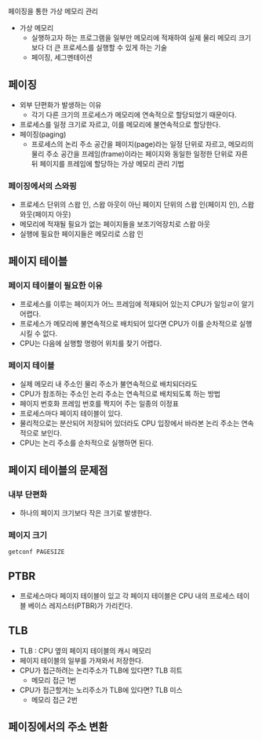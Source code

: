 # 

페이징을 통한 가상 메모리 관리

* 가상 메모리
    * 실행하고자 하는 프로그램을 일부만 메모리에 적재하여 실제 물리 메모리 크기보다 더 큰 프로세스를 실행할 수 있게 하는 기술
    * 페이징, 세그멘테이션

## 페이징
* 외부 단편화가 발생하는 이유
    * 각기 다른 크기의 프로세스가 메모리에 연속적으로 할당되었기 때문이다.
* 프로세스를 일정 크기로 자르고, 이를 메모리에 불연속적으로 할당한다.
* 페이징(paging)
    * 프로세스의 논리 주소 공간을 페이지(page)라는 일정 단위로 자르고, 메모리의 물리 주소 공간을 프레임(frame)이라는 페이지와 동일한 일정한 단위로 자른 뒤 페이지를 프레임에 할당하는 가상 메모리 관리 기법 

### 페이징에서의 스와핑
* 프로세스 단위의 스왑 인, 스왑 아웃이 아닌 페이지 단위의 스왑 인(페이지 인), 스왑 와웃(페이지 아웃)
* 메모리에 적재될 필요가 없는 페이지들을 보조기억장치로 스왑 아웃
* 실행에 필요한 페이지들은 메모리로 스왑 인

## 페이지 테이블
### 페이지 테이블이 필요한 이유
* 프로세스를 이루는 페이지가 어느 프레임에 적재되어 있는지 CPU가 일잉ㄹ이 알기 어렵다.
* 프로세스가 메모리에 불연속적으로 배치되어 있다면 CPU가 이를 순차적으로 실행시킬 수 없다.
* CPU는 다음에 실행할 명령어 위치를 찾기 어렵다.

### 페이지 테이블
* 실제 메모리 내 주소인 물리 주소가 불연속적으로 배치되더라도
* CPU가 참조하는 주소인 논리 주소는 연속적으로 배치되도록 하는 방법
* 페이지 번호화 프레임 번호를 짝지어 주는 일종의 이정표
* 프로세스마다 페이지 테이블이 있다.
* 물리적으로는 분산되어 저장되어 있더라도 CPU 입장에서 바라본 논리 주소는 연속적으로 보인다.
* CPU는 논리 주소를 순차적으로 실행하면 된다.

## 페이지 테이블의 문제점
### 내부 단편화
* 하나의 페이지 크기보다 작은 크기로 발생한다.


### 페이지 크기
```getconf PAGESIZE```

## PTBR
* 프로세스마다 페이지 테이블이 있고 각 페이지 테이블은 CPU 내의 프로세스 테이블 베이스 레지스터(PTBR)가 가리킨다.

## TLB
* TLB : CPU 옆의 페이지 테이블의 캐시 메모리
* 페이지 테이블의 일부를 가져와서 저장한다.
* CPU가 접근하려는 논리주소가 TLB에 있다면? TLB 히트
    * 메모리 접근 1번
* CPU가 접근할겨는 노리주소가 TLB에 있다면? TLB 미스
    * 메모리 접근 2번

## 페이징에서의 주소 변환
